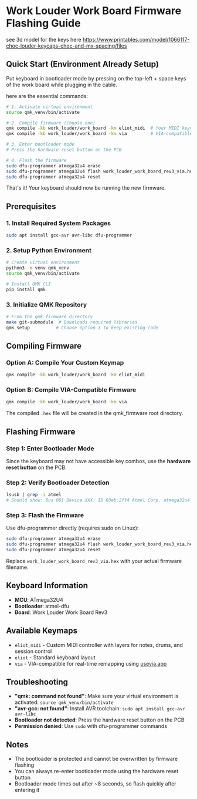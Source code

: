 # Work Louder Work Board Firmware Flashing Guide

see 3d model for the keys here
https://www.printables.com/model/1066117-choc-louder-keycaps-choc-and-mx-spacing/files

## Quick Start (Environment Already Setup)

Put keyboard in bootloader mode by pressing on the top-left + space keys of the work board while plugging in the cable.

here are the essential commands:

```bash
# 1. Activate virtual environment
source qmk_venv/bin/activate

# 2. Compile firmware (choose one)
qmk compile -kb work_louder/work_board -km eliot_midi  # Your MIDI keymap
qmk compile -kb work_louder/work_board -km via         # VIA-compatible keymap

# 3. Enter bootloader mode
# Press the hardware reset button on the PCB

# 4. Flash the firmware
sudo dfu-programmer atmega32u4 erase
sudo dfu-programmer atmega32u4 flash work_louder_work_board_rev3_via.hex  # or your .hex file
sudo dfu-programmer atmega32u4 reset
```

That's it! Your keyboard should now be running the new firmware.

## Prerequisites

### 1. Install Required System Packages
```bash
sudo apt install gcc-avr avr-libc dfu-programmer
```

### 2. Setup Python Environment
```bash
# Create virtual environment
python3 -m venv qmk_venv
source qmk_venv/bin/activate

# Install QMK CLI
pip install qmk
```

### 3. Initialize QMK Repository
```bash
# From the qmk_firmware directory
make git-submodule  # Downloads required libraries
qmk setup          # Choose option 3 to keep existing code
```

## Compiling Firmware

### Option A: Compile Your Custom Keymap
```bash
qmk compile -kb work_louder/work_board -km eliot_midi
```

### Option B: Compile VIA-Compatible Firmware
```bash
qmk compile -kb work_louder/work_board -km via
```

The compiled `.hex` file will be created in the qmk_firmware root directory.

## Flashing Firmware

### Step 1: Enter Bootloader Mode
Since the keyboard may not have accessible key combos, use the **hardware reset button** on the PCB.

### Step 2: Verify Bootloader Detection
```bash
lsusb | grep -i atmel
# Should show: Bus 001 Device XXX: ID 03eb:2ff4 Atmel Corp. atmega32u4 DFU bootloader
```

### Step 3: Flash the Firmware
Use dfu-programmer directly (requires sudo on Linux):

```bash
sudo dfu-programmer atmega32u4 erase
sudo dfu-programmer atmega32u4 flash work_louder_work_board_rev3_via.hex
sudo dfu-programmer atmega32u4 reset
```

Replace `work_louder_work_board_rev3_via.hex` with your actual firmware filename.

## Keyboard Information

- **MCU**: ATmega32U4
- **Bootloader**: atmel-dfu
- **Board**: Work Louder Work Board Rev3

## Available Keymaps

- `eliot_midi` - Custom MIDI controller with layers for notes, drums, and session control
- `eliot` - Standard keyboard layout
- `via` - VIA-compatible for real-time remapping using [usevia.app](https://usevia.app)

## Troubleshooting

- **"qmk: command not found"**: Make sure your virtual environment is activated: `source qmk_venv/bin/activate`
- **"avr-gcc: not found"**: Install AVR toolchain: `sudo apt install gcc-avr avr-libc`
- **Bootloader not detected**: Press the hardware reset button on the PCB
- **Permission denied**: Use `sudo` with dfu-programmer commands

## Notes

- The bootloader is protected and cannot be overwritten by firmware flashing
- You can always re-enter bootloader mode using the hardware reset button
- Bootloader mode times out after ~8 seconds, so flash quickly after entering it